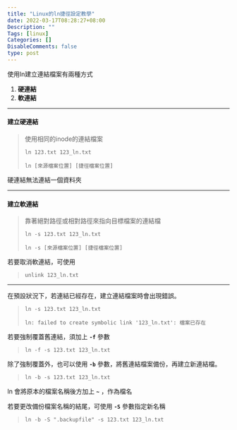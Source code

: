 ```yaml
---
title: "Linux的ln捷徑設定教學"
date: 2022-03-17T08:28:27+08:00
Description: ""
Tags: [linux]
Categories: []
DisableComments: false
type: post
---
```


使用ln建立連結檔案有兩種方式

1. **硬連結**
2. **軟連結**

---

#### 建立硬連結
> 使用相同的inode的連結檔案
>
> `ln 123.txt 123_ln.txt`
>
> `ln [來源檔案位置] [捷徑檔案位置]`

硬連結無法連結一個資料夾

---
#### 建立軟連結

>靠著絕對路徑或相對路徑來指向目標檔案的連結檔
>
> `ln -s 123.txt 123_ln.txt`
>
> `ln -s [來源檔案位置] [捷徑檔案位置]`

若要取消軟連結，可使用

> `unlink 123_ln.txt`

---

在預設狀況下，若連結已經存在，建立連結檔案時會出現錯誤。

> `ln -s 123.txt 123_ln.txt`
>
> `ln: failed to create symbolic link '123_ln.txt': 檔案已存在`

若要強制覆蓋舊連結，須加上 **`-f`** 參數

> `ln -f -s 123.txt 123_ln.txt`

除了強制覆蓋外，也可以使用 **`-b`** 參數，將舊連結檔案備份，再建立新連結檔。

> `ln -b -s 123.txt 123_ln.txt`

ln 會將原本的檔案名稱後方加上 **`~`** ，作為檔名

若要更改備份檔案名稱的結尾，可使用 **`-S`** 參數指定新名稱

> `ln -b -S ".backupfile" -s 123.txt 123_ln.txt`